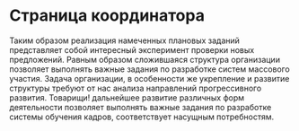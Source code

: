 # Страница координатора

Таким образом реализация намеченных плановых заданий представляет собой интересный эксперимент проверки новых предложений. Равным образом сложившаяся структура организации позволяет выполнять важные задания по разработке систем массового участия. Задача организации, в особенности же укрепление и развитие структуры требуют от нас анализа направлений прогрессивного развития. Товарищи! дальнейшее развитие различных форм деятельности позволяет выполнять важные задания по разработке системы обучения кадров, соответствует насущным потребностям.


